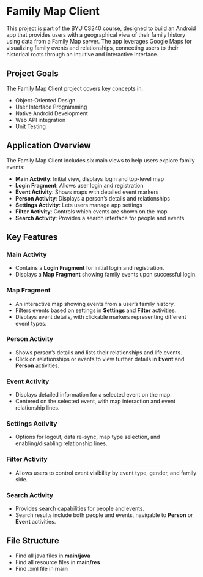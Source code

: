 # Family Map Client

This project is part of the BYU CS240 course, designed to build an Android app that provides users with a geographical view of their family history using data from a Family Map server. The app leverages Google Maps for visualizing family events and relationships, connecting users to their historical roots through an intuitive and interactive interface.

## Project Goals
The Family Map Client project covers key concepts in:
- Object-Oriented Design
- User Interface Programming
- Native Android Development
- Web API integration
- Unit Testing

## Application Overview
The Family Map Client includes six main views to help users explore family events:
- **Main Activity**: Initial view, displays login and top-level map
- **Login Fragment**: Allows user login and registration
- **Event Activity**: Shows maps with detailed event markers
- **Person Activity**: Displays a person’s details and relationships
- **Settings Activity**: Lets users manage app settings
- **Filter Activity**: Controls which events are shown on the map
- **Search Activity**: Provides a search interface for people and events

## Key Features
### Main Activity
- Contains a **Login Fragment** for initial login and registration.
- Displays a **Map Fragment** showing family events upon successful login.

### Map Fragment
- An interactive map showing events from a user’s family history.
- Filters events based on settings in **Settings** and **Filter** activities.
- Displays event details, with clickable markers representing different event types.

### Person Activity
- Shows person’s details and lists their relationships and life events.
- Click on relationships or events to view further details in **Event** and **Person** activities.

### Event Activity
- Displays detailed information for a selected event on the map.
- Centered on the selected event, with map interaction and event relationship lines.

### Settings Activity
- Options for logout, data re-sync, map type selection, and enabling/disabling relationship lines.

### Filter Activity
- Allows users to control event visibility by event type, gender, and family side.

### Search Activity
- Provides search capabilities for people and events.
- Search results include both people and events, navigable to **Person** or **Event** activities.

  
## File Structure
- Find all java files in **main/java**
- Find all resource files in **main/res**
- Find .xml file in **main**

